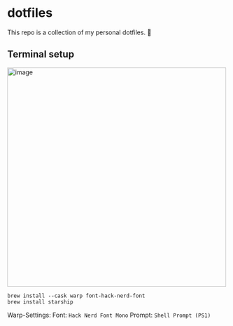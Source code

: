 # dotfiles

This repo is a collection of my personal dotfiles. 🤖

## Terminal setup

<img width="500" alt="image" src="https://github.com/jonashammerschmidt/dotfiles/assets/1522958/cc0d445c-8773-4c30-bde1-767454def893">

```
brew install --cask warp font-hack-nerd-font
brew install starship
```

Warp-Settings:
Font: `Hack Nerd Font Mono`
Prompt: `Shell Prompt (PS1)`
